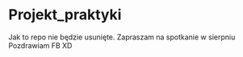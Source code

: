 # Projekt_praktyki

Jak to repo nie będzie usunięte. Zapraszam na spotkanie w sierpniu
Pozdrawiam FB XD
